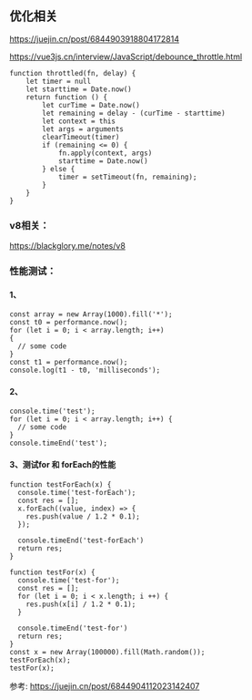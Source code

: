 ## 优化相关

https://juejin.cn/post/6844903918804172814

https://vue3js.cn/interview/JavaScript/debounce_throttle.html

```
function throttled(fn, delay) {
    let timer = null
    let starttime = Date.now()
    return function () {
        let curTime = Date.now() 
        let remaining = delay - (curTime - starttime)
        let context = this
        let args = arguments
        clearTimeout(timer)
        if (remaining <= 0) {
            fn.apply(context, args)
            starttime = Date.now()
        } else {
            timer = setTimeout(fn, remaining);
        }
    }
}
```

### v8相关：
https://blackglory.me/notes/v8

### 性能测试：
#### 1、
```
const array = new Array(1000).fill('*');
const t0 = performance.now();
for (let i = 0; i < array.length; i++) 
{
  // some code
}
const t1 = performance.now();
console.log(t1 - t0, 'milliseconds');
```
#### 2、
```
console.time('test');
for (let i = 0; i < array.length; i++) {
  // some code
}
console.timeEnd('test');
```
#### 3、测试for 和 forEach的性能
```
function testForEach(x) {
  console.time('test-forEach');
  const res = [];
  x.forEach((value, index) => {
    res.push(value / 1.2 * 0.1);
  });

  console.timeEnd('test-forEach')
  return res;
}

function testFor(x) {
  console.time('test-for');
  const res = [];
  for (let i = 0; i < x.length; i ++) {
    res.push(x[i] / 1.2 * 0.1);
  }

  console.timeEnd('test-for')
  return res;
}
const x = new Array(100000).fill(Math.random());
testForEach(x);
testFor(x);
```
参考: https://juejin.cn/post/6844904112023142407

